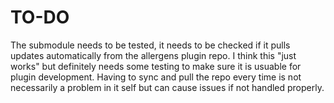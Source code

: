 # TO-DO

The submodule needs to be tested, it needs to be checked if it pulls updates automatically from the allergens plugin repo. I think this "just works" but definitely needs some testing to make sure it is usuable for plugin development. Having to sync and pull the repo every time is not necessarily a problem in it self but can cause issues if not handled properly.

